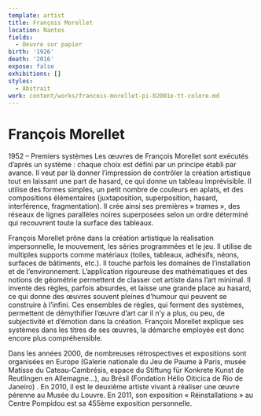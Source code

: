 ```yaml
---
template: artist
title: François Morellet
location: Nantes
fields:
  - Oeuvre sur papier
birth: '1926'
death: '2016'
expose: false
exhibitions: []
styles:
  - Abstrait
work: content/works/francois-morellet-pi-02001e-tt-colore.md
---
```

# François Morellet

1952 – Premiers systèmes
Les œuvres de François Morellet sont exécutés d’après un système : chaque choix est défini par un principe établi par avance. Il veut par là donner l’impression de contrôler la création artistique tout en laissant une part de hasard, ce qui donne un tableau imprévisible. Il utilise des formes simples, un petit nombre de couleurs en aplats, et des compositions élémentaires (juxtaposition, superposition, hasard, interférence, fragmentation). Il crée ainsi ses premières  » trames », des réseaux de lignes parallèles noires superposées selon un ordre déterminé qui recouvrent toute la surface des tableaux.

François Morellet prône dans la création artistique la réalisation impersonnelle, le mouvement, les séries programmées et le jeu. Il utilise de multiples supports comme matériaux (toiles, tableaux, adhésifs, néons, surfaces de bâtiments, etc.). Il touche parfois les domaines de l’installation et de l’environnement. L’application rigoureuse des mathématiques et des notions de géométrie permettent de classer cet artiste dans l’art minimal. Il invente des règles, parfois absurdes, et laisse une grande place au hasard, ce qui donne des œuvres souvent pleines d’humour qui peuvent se construire à l’infini. Ces ensembles de règles, qui forment des systèmes, permettent de démythifier l’œuvre d’art car il n’y a plus, ou peu, de subjectivité et d’émotion dans la création. François Morellet explique ses systèmes dans les titres de ses œuvres, la démarche employée est donc encore plus compréhensible.

Dans les années 2000, de nombreuses rétrospectives et expositions sont organisées en Europe (Galerie nationale du Jeu de Paume à Paris, musée Matisse du Cateau-Cambrésis, espace du Stiftung für Konkrete Kunst de Reutlingen en Allemagne…), au Brésil (Fondation Hélio Oiticica de Rio de Janeiro) . En 2010, il est le deuxième artiste vivant à réaliser une œuvre pérenne  au Musée du Louvre. En 2011, son exposition « Réinstallations » au Centre Pompidou est sa 455ème exposition personnelle.
